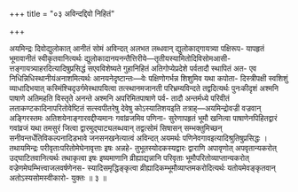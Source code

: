 +++
title = "०३ अविन्दद्दिवो निहितं"

+++

अयमिन्द्रः दिवोद्युलोकात् आनीतं सोमं अविन्दत् अलभत लब्धवान् द्युलोकाद्गायत्र्या पक्षिरूप- यापहृतं भूमावानीतं स्वीकृतवानित्यर्थः द्युलोकादानयनन्तैत्तिरीये—तृतीयस्यामितोदिविसोमआसी- त्तङ्गायत्र्याहरदित्यादिषुप्रसिद्धं सएवविशेष्यते गुहानिहितं अतिगोप्येप्रदेशे पर्वतादौ स्थापितं अत- एव निधिन्निधिस्थानीयंअनाशमित्यर्थः आनयनेदृष्टान्तः—वेः पक्षिणोगर्भन्न शिशुमिव यथा कपोता- दिस्त्रीपक्षी स्वशिशुं व्याधादिभयात् कस्मिंश्चिदृउर्गमेस्थापयित्वा तत्स्थानमजानती परिभ्रम्यविन्दते तद्वदित्यर्थः पुनःकीदृशं अश्मनि पाषाणे अतिमहति विस्तृते अनन्ते अश्मनि अपरिमितपाषाणे पर्व- तादौ अन्तर्मध्ये परिवीतं लताकण्टकादिनापरितोवेष्टितं सत्स्वपीतरेषु देवेषु कोऽस्यातिशयइति तत्राह्—अयमिन्द्रोवज्री वज्रवान् अङ्गिरस्तमः अतिशयेनाङ्गारवद्दीप्यमानः गवांव्रजमिव पणिना- सुरेणापहृतं भूमौ खनित्वा पाषाणेनपिहितद्वारं गवांव्रजं यथा तमसुरं जित्वा द्वारमुद्घाट्यलब्धवान् तद्वत्सोमं सिषासन् सम्भक्तुमिच्छन् सनीवन्तर्धेतिविकल्पनादिडभावे जनसनखनेत्यात्वं अविन्दत् अयमर्थः पणिनेवगावइत्यादिश्रुतिषुप्रसिद्धः । तथायमिन्द्रः परीवृताःपरितोमेघेनावृत्ताः इषः अन्नहे- तुभूतस्योदकस्यद्वारः द्वाराणि अपावृणोत् अपवृतान्यकरोत् उद्घाटितवानित्यर्थः तथाकृत्वा इषः इष्यमाणानि व्रीह्याद्यन्नानि परिवृताः भूमौपरितोव्याप्तान्यकरोत् वज्रेणमेघम्भित्त्वाजलवर्षणेनस- स्यादिसमृद्धिङ्कृत्वा व्रीह्यादिकम्भूमौव्याप्तमकरोदित्यर्थः यतोयमेवङ्कृतवान् अतोऽस्यसोमस्वीकारो- युक्तः ॥ ३ ॥